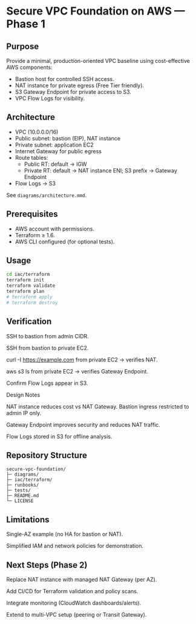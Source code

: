 # Secure VPC Foundation on AWS — Phase 1

## Purpose
Provide a minimal, production-oriented VPC baseline using cost-effective AWS components:
- Bastion host for controlled SSH access.
- NAT instance for private egress (Free Tier friendly).
- S3 Gateway Endpoint for private access to S3.
- VPC Flow Logs for visibility.

## Architecture
- VPC (10.0.0.0/16)
- Public subnet: bastion (EIP), NAT instance
- Private subnet: application EC2
- Internet Gateway for public egress
- Route tables:
  - Public RT: default → IGW
  - Private RT: default → NAT instance ENI; S3 prefix → Gateway Endpoint
- Flow Logs → S3

See `diagrams/architecture.mmd`.

## Prerequisites
- AWS account with permissions.
- Terraform ≥ 1.6.
- AWS CLI configured (for optional tests).

## Usage
```bash
cd iac/terraform
terraform init
terraform validate
terraform plan
# terraform apply
# terraform destroy
```
## Verification

SSH to bastion from admin CIDR.

SSH from bastion to private EC2.

curl -I https://example.com from private EC2 → verifies NAT.

aws s3 ls from private EC2 → verifies Gateway Endpoint.

Confirm Flow Logs appear in S3.


Design Notes

NAT instance reduces cost vs NAT Gateway.
Bastion ingress restricted to admin IP only.

Gateway Endpoint improves security and reduces NAT traffic.

Flow Logs stored in S3 for offline analysis.

## Repository Structure
```
secure-vpc-foundation/
├─ diagrams/
├─ iac/terraform/
├─ runbooks/
├─ tests/
├─ README.md
└─ LICENSE
```
## Limitations

Single-AZ example (no HA for bastion or NAT).

Simplified IAM and network policies for demonstration.


## Next Steps (Phase 2)

Replace NAT instance with managed NAT Gateway (per AZ).

Add CI/CD for Terraform validation and policy scans.

Integrate monitoring (CloudWatch dashboards/alerts).

Extend to multi-VPC setup (peering or Transit Gateway).
